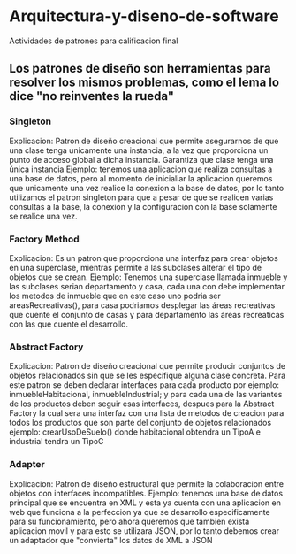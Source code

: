 # Arquitectura-y-diseno-de-software
Actividades de patrones para calificacion final

## Los patrones de diseño son herramientas para resolver los mismos problemas, como el lema lo dice "no reinventes la rueda"

### Singleton

Explicacion: Patron de diseño creacional que permite asegurarnos de que una clase tenga unicamente una instancia, a la vez que proporciona un punto de acceso global a dicha instancia. Garantiza que clase tenga una única instancia
Ejemplo: tenemos una aplicacion que realiza consultas a una base de datos, pero al momento de inicialiar la aplicacion queremos que unicamente una vez realice la conexion a la base de datos, por lo tanto utilizamos el patron singleton para que a pesar de que se realicen varias consultas a la base, la conexion y la configuracion con la base solamente se realice una vez.

### Factory Method

Explicacion: Es un patron que proporciona una interfaz para crear objetos en una superclase, mientras permite a las subclases alterar el tipo de objetos que se crean.
Ejemplo: Tenemos una superclase llamada inmueble y las subclases serian departamento y casa, cada una con debe implementar los metodos de inmueble que en este caso uno podria ser areasRecreativas(), para casa podriamos desplegar las áreas recreativas que cuente el conjunto de casas y para departamento las áreas recreaticas con las que cuente el desarrollo.

### Abstract Factory

Explicacion: Patron de diseño creacional que permite producir conjuntos de objetos relacionados sin que se les especifique alguna clase concreta.
Para este patron se deben declarar interfaces para cada producto por ejemplo: inmuebleHabitacional, inmuebleIndustrial; y para cada una de las variantes de los productos deben seguir esas interfaces, despues para la Abstract Factory la cual sera una interfaz con una lista de metodos de creacion para todos los productos que son parte del conjunto de objetos relacionados ejemplo: crearUsoDeSuelo() donde habitacional obtendra un TipoA e industrial tendra un TipoC

### Adapter

Explicacion: Patron de diseño estructural que permite la colaboracion entre objetos con interfaces incompatibles.
Ejemplo: tenemos una base de datos principal que se encuentra en XML y esta ya cuenta con una aplicacion en web que funciona a la perfeccion ya que se desarrollo especificamente para su funcionamiento, pero ahora queremos que tambien exista aplicacion movil y para esto se utilizara JSON, por lo tanto debemos crear un adaptador que "convierta" los datos de XML a JSON
